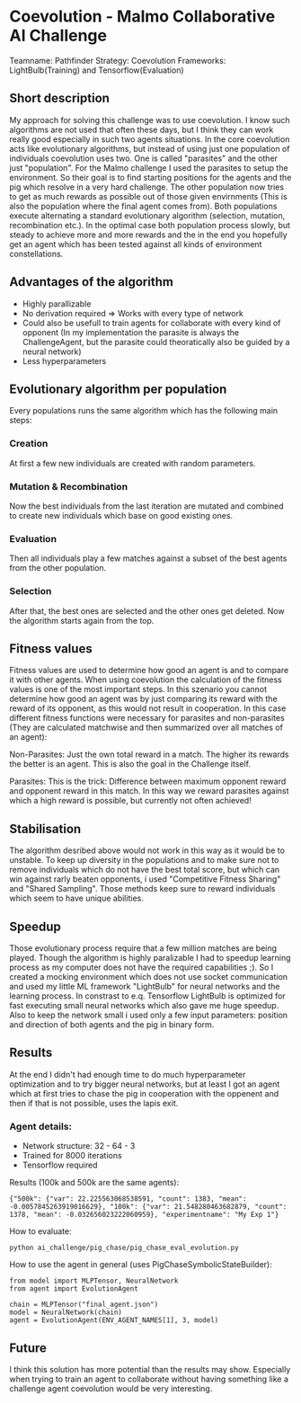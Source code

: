 # Coevolution - Malmo Collaborative AI Challenge

Teamname: Pathfinder
Strategy: Coevolution
Frameworks: LightBulb(Training) and Tensorflow(Evaluation)

## Short description

My approach for solving this challenge was to use coevolution. I know such algorithms are not used that often these days, but I think they can work really good especially in such two agents situations. In the core coevolution acts like evolutionary algorithms, but instead of using just one population of individuals coevolution uses two. One is called "parasites" and the other just "population". For the Malmo challenge I used the parasites to setup the environment. So their goal is to find starting positions for the agents and the pig which resolve in a very hard challenge. The other population now tries to get as much rewards as possible out of those given envirnments (This is also the population where the final agent comes from). Both populations execute alternating a standard evolutionary algorithm (selection, mutation, recombination etc.). In the optimal case both population process slowly, but steady to achieve more and more rewards and the in the end you hopefully get an agent which has been tested against all kinds of environment constellations.

## Advantages of the algorithm

* Highly parallizable
* No derivation required => Works with every type of network
* Could also be usefull to train agents for collaborate with every kind of opponent (In my implementation the parasite is always the ChallengeAgent, but the parasite could theoratically also be guided by a neural network)
* Less hyperparameters

## Evolutionary algorithm per population

Every populations runs the same algorithm which has the following main steps:

### Creation

At first a few new individuals are created with random parameters.

### Mutation & Recombination

Now the best individuals from the last iteration are mutated and combined to create new individuals which base on good existing ones.

### Evaluation

Then all individuals play a few matches against a subset of the best agents from the other population.

### Selection

After that, the best ones are selected and the other ones get deleted. Now the algorithm starts again from the top.

## Fitness values

Fitness values are used to determine how good an agent is and to compare it with other agents. When using coevolution the calculation of the fitness values is one of the most important steps. In this szenario you cannot determine how good an agent was by just comparing its reward with the reward of its opponent, as this would not result in cooperation. In this case different fitness functions were necessary for parasites and non-parasites (They are calculated matchwise and then summarized over all matches of an agent):

Non-Parasites: Just the own total reward in a match. The higher its rewards the better is an agent. This is also the goal in the Challenge itself.

Parasites: This is the trick: Difference between maximum opponent reward and opponent reward in this match. In this way we reward parasites against which a high reward is possible, but currently not often achieved!

## Stabilisation

The algorithm desribed above would not work in this way as it would be to unstable. To keep up diversity in the populations and to make sure not to remove individuals which do not have the best total score, but which can win against rarly beaten opponents, i used "Competitive Fitness Sharing" and "Shared Sampling". Those methods keep sure to reward individuals which seem to have unique abilities.

## Speedup

Those evolutionary process require that a few million matches are being played. Though the algorithm is highly paralizable I had to speedup learning process as my computer does not have the required capabilities ;). So I created a mocking environment which does not use socket communication and used my little ML framework "LightBulb" for neural networks and the learning process. In constrast to e.q. Tensorflow LightBulb is optimized for fast executing small neural networks which also gave me huge speedup.
Also to keep the network small i used only a few input parameters: position and direction of both agents and the pig in binary form.

## Results

At the end I didn't had enough time to do much hyperparameter optimization and to try bigger neural networks, but at least I got an agent which at first tries to chase the pig in cooperation with the oppenent and then if that is not possible, uses the lapis exit.

### Agent details:

* Network structure: 32 - 64 - 3
* Trained for 8000 iterations 
* Tensorflow required

Results (100k and 500k are the same agents):
```
{"500k": {"var": 22.225563068538591, "count": 1383, "mean": -0.0057845263919016629}, "100k": {"var": 21.548280463682879, "count": 1378, "mean": -0.032656023222060959}, "experimentname": "My Exp 1"}
```

How to evaluate:
```
python ai_challenge/pig_chase/pig_chase_eval_evolution.py
```

How to use the agent in general (uses PigChaseSymbolicStateBuilder):
```
from model import MLPTensor, NeuralNetwork
from agent import EvolutionAgent

chain = MLPTensor("final_agent.json")
model = NeuralNetwork(chain)
agent = EvolutionAgent(ENV_AGENT_NAMES[1], 3, model)
```

## Future

I think this solution has more potential than the results may show. Especially when trying to train an agent to collaborate without having something like a challenge agent coevolution would be very interesting.
